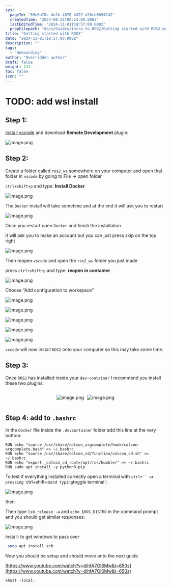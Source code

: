 ```yaml
---
sys:
  pageId: "89e0a78c-4e2b-4070-b327-d28cb0694742"
  createdTime: "2024-08-21T00:24:00.000Z"
  lastEditedTime: "2024-11-01T18:57:00.000Z"
  propFilepath: "docs/Guides/intro_to_ROS2/Getting started with ROS2.md"
title: "Getting started with ROS2"
date: "2024-11-01T18:57:00.000Z"
description: ""
tags:
  - "Onboarding"
author: "Overridden author"
draft: false
weight: 141
toc: false
icon: ""
---
```


# TODO: add wsl install

## Step 1:

[Install vscode](https://code.visualstudio.com/download) and download **Remote Development** plugin:

![image.png](https://prod-files-secure.s3.us-west-2.amazonaws.com/d518164a-d88e-44d1-a4ee-3adb3bd8bce0/efb52993-1881-4a40-b95e-6f020334f022/image.png?X-Amz-Algorithm=AWS4-HMAC-SHA256&X-Amz-Content-Sha256=UNSIGNED-PAYLOAD&X-Amz-Credential=ASIAZI2LB466V26I64GE%2F20250206%2Fus-west-2%2Fs3%2Faws4_request&X-Amz-Date=20250206T150749Z&X-Amz-Expires=3600&X-Amz-Security-Token=IQoJb3JpZ2luX2VjEEcaCXVzLXdlc3QtMiJHMEUCIHWPQxThKw0h358OJm5p45y18uoTfLzfK1AT7cxKDs2pAiEAxJPeho574Ozh1%2Fs1MKAtbgcBykQXkLzBHVCYFtYls4cq%2FwMIYBAAGgw2Mzc0MjMxODM4MDUiDNPe6kfWrcVl0JJzAyrcAzHuiDX%2BRUAmJt34LnGTTTrrOuKjiH56yea2imAe%2Bhrm88iuxi3Q7JiQ7ACLDk4njd11t8%2B5sCDiYrizRsUOxh0MUfWaMsvTOad6aGxOOwg8ttbQw7%2BVTgjy%2B2ch1pRu8U8MTdWK2dIuDQMmNxv3%2FhFcjMo7quAw%2FlIkz5IxJ10I88fPT7W9fSKB1UPzvJ7KyEvHx31ciClhVc154zpeA2j7W%2FY37dTA2CPcI7kfmR67iQ4TqJPWLb1Uiy2oReHtssuplOOOPg6uFeNaUyw014xYnqctwSZc89T9BoI%2FqHP678TAYrJ%2BuY4%2FQ8lrnTHDbOCy2bcIvs5j%2FLi9CGtv%2FIahvcxjpYbCNcaClHULr%2Fs%2BMHtfQIJvnSgcd7LR92QRTEikxv5I9oyd9d5yb3cvngJ2iUOLv%2FDAmfcqYPhbHqt%2FYcHCEWxUiUZqif5ve%2BAI9yrBV%2BnEERq%2B6CcI44pNPWsr1jqWBK0ju%2BTdrEk%2F%2Buo16KM%2Bgbb4%2F3tCTDNsrOKwwit5dlUCKFRXVoFQThlpsz00HiClccc%2FjOrxWATX1DcXcHZLydX8ofIGXV0gkELzJqGpoFKCaDoQDKcBu3t2O4wZuYPBElg03TmXQmhuzpY5x%2B3NdPnO46fit4V5MNSek70GOqUBaH%2FO1Sh6sD3hg8QiO3Ejdgfi6rC%2B76KNVeZPrBNBgrETCH4Ua5AoqPvUkBtoJeEDn1X2RA4KxdSPtj0Psy9etOrAfD5JxqyQ9LOSShfM5uuRVlQkWGwjKz%2FeDPYmfprs6RMANv0epUVtGyjuNOqiyGi23P97c9NjWa%2FL2mQnSl8UWK7gk5HxadrTvd3yUn7qOx%2FBIc0E1eq28mY7Ijn7bWAIu02u&X-Amz-Signature=757e046388eee6c3e3f0e92ab9c8b46004cfebf163fad473fb547a3897f28bb9&X-Amz-SignedHeaders=host&x-id=GetObject)

## Step 2:

Create a folder called `ros2_ws` somewhere on your computer and open that folder in `vscode` by going to File → open folder 

`ctrl+shift+p` and type: **Install Docker**

![image.png](https://prod-files-secure.s3.us-west-2.amazonaws.com/d518164a-d88e-44d1-a4ee-3adb3bd8bce0/2269dc0e-1cd5-47ff-bceb-c04ad9b2eab0/image.png?X-Amz-Algorithm=AWS4-HMAC-SHA256&X-Amz-Content-Sha256=UNSIGNED-PAYLOAD&X-Amz-Credential=ASIAZI2LB466V26I64GE%2F20250206%2Fus-west-2%2Fs3%2Faws4_request&X-Amz-Date=20250206T150749Z&X-Amz-Expires=3600&X-Amz-Security-Token=IQoJb3JpZ2luX2VjEEcaCXVzLXdlc3QtMiJHMEUCIHWPQxThKw0h358OJm5p45y18uoTfLzfK1AT7cxKDs2pAiEAxJPeho574Ozh1%2Fs1MKAtbgcBykQXkLzBHVCYFtYls4cq%2FwMIYBAAGgw2Mzc0MjMxODM4MDUiDNPe6kfWrcVl0JJzAyrcAzHuiDX%2BRUAmJt34LnGTTTrrOuKjiH56yea2imAe%2Bhrm88iuxi3Q7JiQ7ACLDk4njd11t8%2B5sCDiYrizRsUOxh0MUfWaMsvTOad6aGxOOwg8ttbQw7%2BVTgjy%2B2ch1pRu8U8MTdWK2dIuDQMmNxv3%2FhFcjMo7quAw%2FlIkz5IxJ10I88fPT7W9fSKB1UPzvJ7KyEvHx31ciClhVc154zpeA2j7W%2FY37dTA2CPcI7kfmR67iQ4TqJPWLb1Uiy2oReHtssuplOOOPg6uFeNaUyw014xYnqctwSZc89T9BoI%2FqHP678TAYrJ%2BuY4%2FQ8lrnTHDbOCy2bcIvs5j%2FLi9CGtv%2FIahvcxjpYbCNcaClHULr%2Fs%2BMHtfQIJvnSgcd7LR92QRTEikxv5I9oyd9d5yb3cvngJ2iUOLv%2FDAmfcqYPhbHqt%2FYcHCEWxUiUZqif5ve%2BAI9yrBV%2BnEERq%2B6CcI44pNPWsr1jqWBK0ju%2BTdrEk%2F%2Buo16KM%2Bgbb4%2F3tCTDNsrOKwwit5dlUCKFRXVoFQThlpsz00HiClccc%2FjOrxWATX1DcXcHZLydX8ofIGXV0gkELzJqGpoFKCaDoQDKcBu3t2O4wZuYPBElg03TmXQmhuzpY5x%2B3NdPnO46fit4V5MNSek70GOqUBaH%2FO1Sh6sD3hg8QiO3Ejdgfi6rC%2B76KNVeZPrBNBgrETCH4Ua5AoqPvUkBtoJeEDn1X2RA4KxdSPtj0Psy9etOrAfD5JxqyQ9LOSShfM5uuRVlQkWGwjKz%2FeDPYmfprs6RMANv0epUVtGyjuNOqiyGi23P97c9NjWa%2FL2mQnSl8UWK7gk5HxadrTvd3yUn7qOx%2FBIc0E1eq28mY7Ijn7bWAIu02u&X-Amz-Signature=0ade2b58ff4e85a253f547a6d804a01a70f7e540f4cfc5ef62915a65e35c6e69&X-Amz-SignedHeaders=host&x-id=GetObject)

The `Docker` install will take sometime and at the end it will ask you to restart

![image.png](https://prod-files-secure.s3.us-west-2.amazonaws.com/d518164a-d88e-44d1-a4ee-3adb3bd8bce0/ed233f78-be33-4b1f-b89c-9c346c0e961e/image.png?X-Amz-Algorithm=AWS4-HMAC-SHA256&X-Amz-Content-Sha256=UNSIGNED-PAYLOAD&X-Amz-Credential=ASIAZI2LB466V26I64GE%2F20250206%2Fus-west-2%2Fs3%2Faws4_request&X-Amz-Date=20250206T150749Z&X-Amz-Expires=3600&X-Amz-Security-Token=IQoJb3JpZ2luX2VjEEcaCXVzLXdlc3QtMiJHMEUCIHWPQxThKw0h358OJm5p45y18uoTfLzfK1AT7cxKDs2pAiEAxJPeho574Ozh1%2Fs1MKAtbgcBykQXkLzBHVCYFtYls4cq%2FwMIYBAAGgw2Mzc0MjMxODM4MDUiDNPe6kfWrcVl0JJzAyrcAzHuiDX%2BRUAmJt34LnGTTTrrOuKjiH56yea2imAe%2Bhrm88iuxi3Q7JiQ7ACLDk4njd11t8%2B5sCDiYrizRsUOxh0MUfWaMsvTOad6aGxOOwg8ttbQw7%2BVTgjy%2B2ch1pRu8U8MTdWK2dIuDQMmNxv3%2FhFcjMo7quAw%2FlIkz5IxJ10I88fPT7W9fSKB1UPzvJ7KyEvHx31ciClhVc154zpeA2j7W%2FY37dTA2CPcI7kfmR67iQ4TqJPWLb1Uiy2oReHtssuplOOOPg6uFeNaUyw014xYnqctwSZc89T9BoI%2FqHP678TAYrJ%2BuY4%2FQ8lrnTHDbOCy2bcIvs5j%2FLi9CGtv%2FIahvcxjpYbCNcaClHULr%2Fs%2BMHtfQIJvnSgcd7LR92QRTEikxv5I9oyd9d5yb3cvngJ2iUOLv%2FDAmfcqYPhbHqt%2FYcHCEWxUiUZqif5ve%2BAI9yrBV%2BnEERq%2B6CcI44pNPWsr1jqWBK0ju%2BTdrEk%2F%2Buo16KM%2Bgbb4%2F3tCTDNsrOKwwit5dlUCKFRXVoFQThlpsz00HiClccc%2FjOrxWATX1DcXcHZLydX8ofIGXV0gkELzJqGpoFKCaDoQDKcBu3t2O4wZuYPBElg03TmXQmhuzpY5x%2B3NdPnO46fit4V5MNSek70GOqUBaH%2FO1Sh6sD3hg8QiO3Ejdgfi6rC%2B76KNVeZPrBNBgrETCH4Ua5AoqPvUkBtoJeEDn1X2RA4KxdSPtj0Psy9etOrAfD5JxqyQ9LOSShfM5uuRVlQkWGwjKz%2FeDPYmfprs6RMANv0epUVtGyjuNOqiyGi23P97c9NjWa%2FL2mQnSl8UWK7gk5HxadrTvd3yUn7qOx%2FBIc0E1eq28mY7Ijn7bWAIu02u&X-Amz-Signature=527c0f30e87f1e104d74761b3ae0ef69ca21582bab5f997a2461124af1a37f3b&X-Amz-SignedHeaders=host&x-id=GetObject)

Once you restart open `Docker` and finish the installation

It will ask you to make an account but you can just press skip on the top right

![image.png](https://prod-files-secure.s3.us-west-2.amazonaws.com/d518164a-d88e-44d1-a4ee-3adb3bd8bce0/21010ad9-1659-4fd9-9f59-9932a09b2a3d/image.png?X-Amz-Algorithm=AWS4-HMAC-SHA256&X-Amz-Content-Sha256=UNSIGNED-PAYLOAD&X-Amz-Credential=ASIAZI2LB466V26I64GE%2F20250206%2Fus-west-2%2Fs3%2Faws4_request&X-Amz-Date=20250206T150749Z&X-Amz-Expires=3600&X-Amz-Security-Token=IQoJb3JpZ2luX2VjEEcaCXVzLXdlc3QtMiJHMEUCIHWPQxThKw0h358OJm5p45y18uoTfLzfK1AT7cxKDs2pAiEAxJPeho574Ozh1%2Fs1MKAtbgcBykQXkLzBHVCYFtYls4cq%2FwMIYBAAGgw2Mzc0MjMxODM4MDUiDNPe6kfWrcVl0JJzAyrcAzHuiDX%2BRUAmJt34LnGTTTrrOuKjiH56yea2imAe%2Bhrm88iuxi3Q7JiQ7ACLDk4njd11t8%2B5sCDiYrizRsUOxh0MUfWaMsvTOad6aGxOOwg8ttbQw7%2BVTgjy%2B2ch1pRu8U8MTdWK2dIuDQMmNxv3%2FhFcjMo7quAw%2FlIkz5IxJ10I88fPT7W9fSKB1UPzvJ7KyEvHx31ciClhVc154zpeA2j7W%2FY37dTA2CPcI7kfmR67iQ4TqJPWLb1Uiy2oReHtssuplOOOPg6uFeNaUyw014xYnqctwSZc89T9BoI%2FqHP678TAYrJ%2BuY4%2FQ8lrnTHDbOCy2bcIvs5j%2FLi9CGtv%2FIahvcxjpYbCNcaClHULr%2Fs%2BMHtfQIJvnSgcd7LR92QRTEikxv5I9oyd9d5yb3cvngJ2iUOLv%2FDAmfcqYPhbHqt%2FYcHCEWxUiUZqif5ve%2BAI9yrBV%2BnEERq%2B6CcI44pNPWsr1jqWBK0ju%2BTdrEk%2F%2Buo16KM%2Bgbb4%2F3tCTDNsrOKwwit5dlUCKFRXVoFQThlpsz00HiClccc%2FjOrxWATX1DcXcHZLydX8ofIGXV0gkELzJqGpoFKCaDoQDKcBu3t2O4wZuYPBElg03TmXQmhuzpY5x%2B3NdPnO46fit4V5MNSek70GOqUBaH%2FO1Sh6sD3hg8QiO3Ejdgfi6rC%2B76KNVeZPrBNBgrETCH4Ua5AoqPvUkBtoJeEDn1X2RA4KxdSPtj0Psy9etOrAfD5JxqyQ9LOSShfM5uuRVlQkWGwjKz%2FeDPYmfprs6RMANv0epUVtGyjuNOqiyGi23P97c9NjWa%2FL2mQnSl8UWK7gk5HxadrTvd3yUn7qOx%2FBIc0E1eq28mY7Ijn7bWAIu02u&X-Amz-Signature=76755a832dbc82e0828ed9917ec8155c69e64f01f1dc293378a09ab5c0ca4715&X-Amz-SignedHeaders=host&x-id=GetObject)

Then reopen `vscode` and open the `ros2_ws` folder you just made

press `ctrl+shift+p` and type: **reopen in container**

![image.png](https://prod-files-secure.s3.us-west-2.amazonaws.com/d518164a-d88e-44d1-a4ee-3adb3bd8bce0/4e93b8c2-41ad-488c-8095-c74205196118/image.png?X-Amz-Algorithm=AWS4-HMAC-SHA256&X-Amz-Content-Sha256=UNSIGNED-PAYLOAD&X-Amz-Credential=ASIAZI2LB466V26I64GE%2F20250206%2Fus-west-2%2Fs3%2Faws4_request&X-Amz-Date=20250206T150749Z&X-Amz-Expires=3600&X-Amz-Security-Token=IQoJb3JpZ2luX2VjEEcaCXVzLXdlc3QtMiJHMEUCIHWPQxThKw0h358OJm5p45y18uoTfLzfK1AT7cxKDs2pAiEAxJPeho574Ozh1%2Fs1MKAtbgcBykQXkLzBHVCYFtYls4cq%2FwMIYBAAGgw2Mzc0MjMxODM4MDUiDNPe6kfWrcVl0JJzAyrcAzHuiDX%2BRUAmJt34LnGTTTrrOuKjiH56yea2imAe%2Bhrm88iuxi3Q7JiQ7ACLDk4njd11t8%2B5sCDiYrizRsUOxh0MUfWaMsvTOad6aGxOOwg8ttbQw7%2BVTgjy%2B2ch1pRu8U8MTdWK2dIuDQMmNxv3%2FhFcjMo7quAw%2FlIkz5IxJ10I88fPT7W9fSKB1UPzvJ7KyEvHx31ciClhVc154zpeA2j7W%2FY37dTA2CPcI7kfmR67iQ4TqJPWLb1Uiy2oReHtssuplOOOPg6uFeNaUyw014xYnqctwSZc89T9BoI%2FqHP678TAYrJ%2BuY4%2FQ8lrnTHDbOCy2bcIvs5j%2FLi9CGtv%2FIahvcxjpYbCNcaClHULr%2Fs%2BMHtfQIJvnSgcd7LR92QRTEikxv5I9oyd9d5yb3cvngJ2iUOLv%2FDAmfcqYPhbHqt%2FYcHCEWxUiUZqif5ve%2BAI9yrBV%2BnEERq%2B6CcI44pNPWsr1jqWBK0ju%2BTdrEk%2F%2Buo16KM%2Bgbb4%2F3tCTDNsrOKwwit5dlUCKFRXVoFQThlpsz00HiClccc%2FjOrxWATX1DcXcHZLydX8ofIGXV0gkELzJqGpoFKCaDoQDKcBu3t2O4wZuYPBElg03TmXQmhuzpY5x%2B3NdPnO46fit4V5MNSek70GOqUBaH%2FO1Sh6sD3hg8QiO3Ejdgfi6rC%2B76KNVeZPrBNBgrETCH4Ua5AoqPvUkBtoJeEDn1X2RA4KxdSPtj0Psy9etOrAfD5JxqyQ9LOSShfM5uuRVlQkWGwjKz%2FeDPYmfprs6RMANv0epUVtGyjuNOqiyGi23P97c9NjWa%2FL2mQnSl8UWK7gk5HxadrTvd3yUn7qOx%2FBIc0E1eq28mY7Ijn7bWAIu02u&X-Amz-Signature=106a3edd101998da1ebaed6d4bf0a4293ce951e62763958e24acb3b494cbdf65&X-Amz-SignedHeaders=host&x-id=GetObject)

Choose “Add configuration to workspace”

![image.png](https://prod-files-secure.s3.us-west-2.amazonaws.com/d518164a-d88e-44d1-a4ee-3adb3bd8bce0/9560b282-5060-4989-ba37-97e7b2c22476/image.png?X-Amz-Algorithm=AWS4-HMAC-SHA256&X-Amz-Content-Sha256=UNSIGNED-PAYLOAD&X-Amz-Credential=ASIAZI2LB466V26I64GE%2F20250206%2Fus-west-2%2Fs3%2Faws4_request&X-Amz-Date=20250206T150749Z&X-Amz-Expires=3600&X-Amz-Security-Token=IQoJb3JpZ2luX2VjEEcaCXVzLXdlc3QtMiJHMEUCIHWPQxThKw0h358OJm5p45y18uoTfLzfK1AT7cxKDs2pAiEAxJPeho574Ozh1%2Fs1MKAtbgcBykQXkLzBHVCYFtYls4cq%2FwMIYBAAGgw2Mzc0MjMxODM4MDUiDNPe6kfWrcVl0JJzAyrcAzHuiDX%2BRUAmJt34LnGTTTrrOuKjiH56yea2imAe%2Bhrm88iuxi3Q7JiQ7ACLDk4njd11t8%2B5sCDiYrizRsUOxh0MUfWaMsvTOad6aGxOOwg8ttbQw7%2BVTgjy%2B2ch1pRu8U8MTdWK2dIuDQMmNxv3%2FhFcjMo7quAw%2FlIkz5IxJ10I88fPT7W9fSKB1UPzvJ7KyEvHx31ciClhVc154zpeA2j7W%2FY37dTA2CPcI7kfmR67iQ4TqJPWLb1Uiy2oReHtssuplOOOPg6uFeNaUyw014xYnqctwSZc89T9BoI%2FqHP678TAYrJ%2BuY4%2FQ8lrnTHDbOCy2bcIvs5j%2FLi9CGtv%2FIahvcxjpYbCNcaClHULr%2Fs%2BMHtfQIJvnSgcd7LR92QRTEikxv5I9oyd9d5yb3cvngJ2iUOLv%2FDAmfcqYPhbHqt%2FYcHCEWxUiUZqif5ve%2BAI9yrBV%2BnEERq%2B6CcI44pNPWsr1jqWBK0ju%2BTdrEk%2F%2Buo16KM%2Bgbb4%2F3tCTDNsrOKwwit5dlUCKFRXVoFQThlpsz00HiClccc%2FjOrxWATX1DcXcHZLydX8ofIGXV0gkELzJqGpoFKCaDoQDKcBu3t2O4wZuYPBElg03TmXQmhuzpY5x%2B3NdPnO46fit4V5MNSek70GOqUBaH%2FO1Sh6sD3hg8QiO3Ejdgfi6rC%2B76KNVeZPrBNBgrETCH4Ua5AoqPvUkBtoJeEDn1X2RA4KxdSPtj0Psy9etOrAfD5JxqyQ9LOSShfM5uuRVlQkWGwjKz%2FeDPYmfprs6RMANv0epUVtGyjuNOqiyGi23P97c9NjWa%2FL2mQnSl8UWK7gk5HxadrTvd3yUn7qOx%2FBIc0E1eq28mY7Ijn7bWAIu02u&X-Amz-Signature=85df15d8021c2e0474407442efa558411a7c96986bfc64cf40bd2ce4f314f198&X-Amz-SignedHeaders=host&x-id=GetObject)

![image.png](https://prod-files-secure.s3.us-west-2.amazonaws.com/d518164a-d88e-44d1-a4ee-3adb3bd8bce0/2ee63f81-886b-48e8-a553-dc6e5eac99e4/image.png?X-Amz-Algorithm=AWS4-HMAC-SHA256&X-Amz-Content-Sha256=UNSIGNED-PAYLOAD&X-Amz-Credential=ASIAZI2LB466V26I64GE%2F20250206%2Fus-west-2%2Fs3%2Faws4_request&X-Amz-Date=20250206T150749Z&X-Amz-Expires=3600&X-Amz-Security-Token=IQoJb3JpZ2luX2VjEEcaCXVzLXdlc3QtMiJHMEUCIHWPQxThKw0h358OJm5p45y18uoTfLzfK1AT7cxKDs2pAiEAxJPeho574Ozh1%2Fs1MKAtbgcBykQXkLzBHVCYFtYls4cq%2FwMIYBAAGgw2Mzc0MjMxODM4MDUiDNPe6kfWrcVl0JJzAyrcAzHuiDX%2BRUAmJt34LnGTTTrrOuKjiH56yea2imAe%2Bhrm88iuxi3Q7JiQ7ACLDk4njd11t8%2B5sCDiYrizRsUOxh0MUfWaMsvTOad6aGxOOwg8ttbQw7%2BVTgjy%2B2ch1pRu8U8MTdWK2dIuDQMmNxv3%2FhFcjMo7quAw%2FlIkz5IxJ10I88fPT7W9fSKB1UPzvJ7KyEvHx31ciClhVc154zpeA2j7W%2FY37dTA2CPcI7kfmR67iQ4TqJPWLb1Uiy2oReHtssuplOOOPg6uFeNaUyw014xYnqctwSZc89T9BoI%2FqHP678TAYrJ%2BuY4%2FQ8lrnTHDbOCy2bcIvs5j%2FLi9CGtv%2FIahvcxjpYbCNcaClHULr%2Fs%2BMHtfQIJvnSgcd7LR92QRTEikxv5I9oyd9d5yb3cvngJ2iUOLv%2FDAmfcqYPhbHqt%2FYcHCEWxUiUZqif5ve%2BAI9yrBV%2BnEERq%2B6CcI44pNPWsr1jqWBK0ju%2BTdrEk%2F%2Buo16KM%2Bgbb4%2F3tCTDNsrOKwwit5dlUCKFRXVoFQThlpsz00HiClccc%2FjOrxWATX1DcXcHZLydX8ofIGXV0gkELzJqGpoFKCaDoQDKcBu3t2O4wZuYPBElg03TmXQmhuzpY5x%2B3NdPnO46fit4V5MNSek70GOqUBaH%2FO1Sh6sD3hg8QiO3Ejdgfi6rC%2B76KNVeZPrBNBgrETCH4Ua5AoqPvUkBtoJeEDn1X2RA4KxdSPtj0Psy9etOrAfD5JxqyQ9LOSShfM5uuRVlQkWGwjKz%2FeDPYmfprs6RMANv0epUVtGyjuNOqiyGi23P97c9NjWa%2FL2mQnSl8UWK7gk5HxadrTvd3yUn7qOx%2FBIc0E1eq28mY7Ijn7bWAIu02u&X-Amz-Signature=f43a881b1a6660cb17b8714ed5bd3961ba33483d9e3b7128aea2e66eb9792b44&X-Amz-SignedHeaders=host&x-id=GetObject)

![image.png](https://prod-files-secure.s3.us-west-2.amazonaws.com/d518164a-d88e-44d1-a4ee-3adb3bd8bce0/ae1580b2-b048-407e-aed9-b584224a7a04/image.png?X-Amz-Algorithm=AWS4-HMAC-SHA256&X-Amz-Content-Sha256=UNSIGNED-PAYLOAD&X-Amz-Credential=ASIAZI2LB466V26I64GE%2F20250206%2Fus-west-2%2Fs3%2Faws4_request&X-Amz-Date=20250206T150749Z&X-Amz-Expires=3600&X-Amz-Security-Token=IQoJb3JpZ2luX2VjEEcaCXVzLXdlc3QtMiJHMEUCIHWPQxThKw0h358OJm5p45y18uoTfLzfK1AT7cxKDs2pAiEAxJPeho574Ozh1%2Fs1MKAtbgcBykQXkLzBHVCYFtYls4cq%2FwMIYBAAGgw2Mzc0MjMxODM4MDUiDNPe6kfWrcVl0JJzAyrcAzHuiDX%2BRUAmJt34LnGTTTrrOuKjiH56yea2imAe%2Bhrm88iuxi3Q7JiQ7ACLDk4njd11t8%2B5sCDiYrizRsUOxh0MUfWaMsvTOad6aGxOOwg8ttbQw7%2BVTgjy%2B2ch1pRu8U8MTdWK2dIuDQMmNxv3%2FhFcjMo7quAw%2FlIkz5IxJ10I88fPT7W9fSKB1UPzvJ7KyEvHx31ciClhVc154zpeA2j7W%2FY37dTA2CPcI7kfmR67iQ4TqJPWLb1Uiy2oReHtssuplOOOPg6uFeNaUyw014xYnqctwSZc89T9BoI%2FqHP678TAYrJ%2BuY4%2FQ8lrnTHDbOCy2bcIvs5j%2FLi9CGtv%2FIahvcxjpYbCNcaClHULr%2Fs%2BMHtfQIJvnSgcd7LR92QRTEikxv5I9oyd9d5yb3cvngJ2iUOLv%2FDAmfcqYPhbHqt%2FYcHCEWxUiUZqif5ve%2BAI9yrBV%2BnEERq%2B6CcI44pNPWsr1jqWBK0ju%2BTdrEk%2F%2Buo16KM%2Bgbb4%2F3tCTDNsrOKwwit5dlUCKFRXVoFQThlpsz00HiClccc%2FjOrxWATX1DcXcHZLydX8ofIGXV0gkELzJqGpoFKCaDoQDKcBu3t2O4wZuYPBElg03TmXQmhuzpY5x%2B3NdPnO46fit4V5MNSek70GOqUBaH%2FO1Sh6sD3hg8QiO3Ejdgfi6rC%2B76KNVeZPrBNBgrETCH4Ua5AoqPvUkBtoJeEDn1X2RA4KxdSPtj0Psy9etOrAfD5JxqyQ9LOSShfM5uuRVlQkWGwjKz%2FeDPYmfprs6RMANv0epUVtGyjuNOqiyGi23P97c9NjWa%2FL2mQnSl8UWK7gk5HxadrTvd3yUn7qOx%2FBIc0E1eq28mY7Ijn7bWAIu02u&X-Amz-Signature=63c54f888f95c5b058be25871b5f703dd0a75dc54ea37200be5174e67a01e6bc&X-Amz-SignedHeaders=host&x-id=GetObject)

![image.png](https://prod-files-secure.s3.us-west-2.amazonaws.com/d518164a-d88e-44d1-a4ee-3adb3bd8bce0/53255b28-f75e-430f-b9e3-c0ac8577e42b/image.png?X-Amz-Algorithm=AWS4-HMAC-SHA256&X-Amz-Content-Sha256=UNSIGNED-PAYLOAD&X-Amz-Credential=ASIAZI2LB466V26I64GE%2F20250206%2Fus-west-2%2Fs3%2Faws4_request&X-Amz-Date=20250206T150749Z&X-Amz-Expires=3600&X-Amz-Security-Token=IQoJb3JpZ2luX2VjEEcaCXVzLXdlc3QtMiJHMEUCIHWPQxThKw0h358OJm5p45y18uoTfLzfK1AT7cxKDs2pAiEAxJPeho574Ozh1%2Fs1MKAtbgcBykQXkLzBHVCYFtYls4cq%2FwMIYBAAGgw2Mzc0MjMxODM4MDUiDNPe6kfWrcVl0JJzAyrcAzHuiDX%2BRUAmJt34LnGTTTrrOuKjiH56yea2imAe%2Bhrm88iuxi3Q7JiQ7ACLDk4njd11t8%2B5sCDiYrizRsUOxh0MUfWaMsvTOad6aGxOOwg8ttbQw7%2BVTgjy%2B2ch1pRu8U8MTdWK2dIuDQMmNxv3%2FhFcjMo7quAw%2FlIkz5IxJ10I88fPT7W9fSKB1UPzvJ7KyEvHx31ciClhVc154zpeA2j7W%2FY37dTA2CPcI7kfmR67iQ4TqJPWLb1Uiy2oReHtssuplOOOPg6uFeNaUyw014xYnqctwSZc89T9BoI%2FqHP678TAYrJ%2BuY4%2FQ8lrnTHDbOCy2bcIvs5j%2FLi9CGtv%2FIahvcxjpYbCNcaClHULr%2Fs%2BMHtfQIJvnSgcd7LR92QRTEikxv5I9oyd9d5yb3cvngJ2iUOLv%2FDAmfcqYPhbHqt%2FYcHCEWxUiUZqif5ve%2BAI9yrBV%2BnEERq%2B6CcI44pNPWsr1jqWBK0ju%2BTdrEk%2F%2Buo16KM%2Bgbb4%2F3tCTDNsrOKwwit5dlUCKFRXVoFQThlpsz00HiClccc%2FjOrxWATX1DcXcHZLydX8ofIGXV0gkELzJqGpoFKCaDoQDKcBu3t2O4wZuYPBElg03TmXQmhuzpY5x%2B3NdPnO46fit4V5MNSek70GOqUBaH%2FO1Sh6sD3hg8QiO3Ejdgfi6rC%2B76KNVeZPrBNBgrETCH4Ua5AoqPvUkBtoJeEDn1X2RA4KxdSPtj0Psy9etOrAfD5JxqyQ9LOSShfM5uuRVlQkWGwjKz%2FeDPYmfprs6RMANv0epUVtGyjuNOqiyGi23P97c9NjWa%2FL2mQnSl8UWK7gk5HxadrTvd3yUn7qOx%2FBIc0E1eq28mY7Ijn7bWAIu02u&X-Amz-Signature=35d4897b87693aa26b5821154b8e518704df19ed3bc5a9cccda132ef2943af38&X-Amz-SignedHeaders=host&x-id=GetObject)

![image.png](https://prod-files-secure.s3.us-west-2.amazonaws.com/d518164a-d88e-44d1-a4ee-3adb3bd8bce0/7c562767-5af9-4ffb-97d1-327bcdf4ee00/image.png?X-Amz-Algorithm=AWS4-HMAC-SHA256&X-Amz-Content-Sha256=UNSIGNED-PAYLOAD&X-Amz-Credential=ASIAZI2LB466V26I64GE%2F20250206%2Fus-west-2%2Fs3%2Faws4_request&X-Amz-Date=20250206T150749Z&X-Amz-Expires=3600&X-Amz-Security-Token=IQoJb3JpZ2luX2VjEEcaCXVzLXdlc3QtMiJHMEUCIHWPQxThKw0h358OJm5p45y18uoTfLzfK1AT7cxKDs2pAiEAxJPeho574Ozh1%2Fs1MKAtbgcBykQXkLzBHVCYFtYls4cq%2FwMIYBAAGgw2Mzc0MjMxODM4MDUiDNPe6kfWrcVl0JJzAyrcAzHuiDX%2BRUAmJt34LnGTTTrrOuKjiH56yea2imAe%2Bhrm88iuxi3Q7JiQ7ACLDk4njd11t8%2B5sCDiYrizRsUOxh0MUfWaMsvTOad6aGxOOwg8ttbQw7%2BVTgjy%2B2ch1pRu8U8MTdWK2dIuDQMmNxv3%2FhFcjMo7quAw%2FlIkz5IxJ10I88fPT7W9fSKB1UPzvJ7KyEvHx31ciClhVc154zpeA2j7W%2FY37dTA2CPcI7kfmR67iQ4TqJPWLb1Uiy2oReHtssuplOOOPg6uFeNaUyw014xYnqctwSZc89T9BoI%2FqHP678TAYrJ%2BuY4%2FQ8lrnTHDbOCy2bcIvs5j%2FLi9CGtv%2FIahvcxjpYbCNcaClHULr%2Fs%2BMHtfQIJvnSgcd7LR92QRTEikxv5I9oyd9d5yb3cvngJ2iUOLv%2FDAmfcqYPhbHqt%2FYcHCEWxUiUZqif5ve%2BAI9yrBV%2BnEERq%2B6CcI44pNPWsr1jqWBK0ju%2BTdrEk%2F%2Buo16KM%2Bgbb4%2F3tCTDNsrOKwwit5dlUCKFRXVoFQThlpsz00HiClccc%2FjOrxWATX1DcXcHZLydX8ofIGXV0gkELzJqGpoFKCaDoQDKcBu3t2O4wZuYPBElg03TmXQmhuzpY5x%2B3NdPnO46fit4V5MNSek70GOqUBaH%2FO1Sh6sD3hg8QiO3Ejdgfi6rC%2B76KNVeZPrBNBgrETCH4Ua5AoqPvUkBtoJeEDn1X2RA4KxdSPtj0Psy9etOrAfD5JxqyQ9LOSShfM5uuRVlQkWGwjKz%2FeDPYmfprs6RMANv0epUVtGyjuNOqiyGi23P97c9NjWa%2FL2mQnSl8UWK7gk5HxadrTvd3yUn7qOx%2FBIc0E1eq28mY7Ijn7bWAIu02u&X-Amz-Signature=9d772c1b89d83f62e028472a5c2cc716c618800644386037430297dbe5698be9&X-Amz-SignedHeaders=host&x-id=GetObject)

`vscode` will now install `ROS2` onto your computer so this may take some time.

## Step 3:

Once `ROS2` has installed inside your `dev-container` I recommend you install these two plugins:

<div style="display: flex;flex-direction: row; column-gap:10px; max-width: 630px;justify-content: center;">
<div>

![image.png](https://prod-files-secure.s3.us-west-2.amazonaws.com/d518164a-d88e-44d1-a4ee-3adb3bd8bce0/3fc3d550-5a54-4ba1-ba6b-faa01cdb7369/image.png?X-Amz-Algorithm=AWS4-HMAC-SHA256&X-Amz-Content-Sha256=UNSIGNED-PAYLOAD&X-Amz-Credential=ASIAZI2LB4663HWOZ3EL%2F20250206%2Fus-west-2%2Fs3%2Faws4_request&X-Amz-Date=20250206T150759Z&X-Amz-Expires=3600&X-Amz-Security-Token=IQoJb3JpZ2luX2VjEEcaCXVzLXdlc3QtMiJHMEUCIEVNczGPb8je3BiyGxPchbl0qgIpf3LGSNEk6F3VQ9NZAiEA5Zt9630kXwu8MVsQeNCSWiwQTPGVAPTbXwYxOSmQQH0q%2FwMIYBAAGgw2Mzc0MjMxODM4MDUiDJlRyAOK%2B6BX%2FSug8CrcAzPTTr88OxX7jh4b7pJJtYdmNG4Mx1fXSFREQ6uAyW0r4mXw1qftjAdoXLozM1MQeynqfFrEYf9655VGiIqCE1JwiLpMBCEOEKnoVVwTPtFJ8W%2FF13owhATK2MTCzSQVeQV%2FDXx6zD%2BeW9BWhGFgzG0kwb4Bb3vygexpM1O219QA1usSVEUb9KAtSleY8%2FZH8ez%2BmIAexx%2BYEVxuOqq8WErj5%2F9kkhdgLJCC8xn7RsbDp6gsKdGtIMltYn9eGGJ30J21p016M8zIx9sqH1W4b0uYUMAmmxrUqr3TwLNC7bpEr2LEbkUJVtWvxX7q9m%2Fds8IYg5rpPl4kUURgvlaRwjKQ1ctgjyvWGZBKAYLGHdjv1rZo4XbQBaq2JXFNjffFwy3kyw7U%2BrOqvoN84MX0zzBrImIXgMu9wHQaO4kpirEb6ipyncLDkeKR91773%2F8JSee12s58%2BnsyJtRkv8d5tFeN28oyj7FdjLZOgOgnpfWjBrOHgehS2BrHuUBU4HL9%2FCTMSy4av1B%2Fr1yzID7dK3cAsdBLjFRras8k51m1en0tXcYnTXWTalXN03R5svdoaAtHZVzQnyfNgOMMRVf1%2Ft8ZHiGXxloR%2Brr1aMr95iTA6AZckbZAY8VyCy5rMNaek70GOqUB86GWk2S8EWi5N%2F3MllmWFRvbTyp9yWzyU7emRGYOlxRu%2B2RYRdyz5Xgo%2Fc4qxwQ1L9fyYqYYebkCHGd%2FG9dg7nunQW7FVdYY39Gr7QCwBHzncjLMz5YgYSecVYXAJwzjtsPLet%2FVtsq8GKJyV9o4LCpWXlJt8uRmaHSA2n7Bb9IRqYfeDsOIrrLFWtKLsStRh9caGQPhgxtR1R38GnVA%2BZ1F0ObV&X-Amz-Signature=38f9095e5dc9d777a0aa26f05fea267b991cc85da539696639c19ed3f945072d&X-Amz-SignedHeaders=host&x-id=GetObject)

</div>
<div>

![image.png](https://prod-files-secure.s3.us-west-2.amazonaws.com/d518164a-d88e-44d1-a4ee-3adb3bd8bce0/d994cc66-13c2-4093-a5a3-f84cf4601a82/image.png?X-Amz-Algorithm=AWS4-HMAC-SHA256&X-Amz-Content-Sha256=UNSIGNED-PAYLOAD&X-Amz-Credential=ASIAZI2LB466RKYIKJAT%2F20250206%2Fus-west-2%2Fs3%2Faws4_request&X-Amz-Date=20250206T150800Z&X-Amz-Expires=3600&X-Amz-Security-Token=IQoJb3JpZ2luX2VjEEcaCXVzLXdlc3QtMiJHMEUCIQDN73TE%2FMIjMuI1j4X0WoYs4TBwnBgbmC%2Fgp9NY8CeK6QIgDic8qbT3zCIIZcaOYNh%2FWRPXKuyoTyxJSRnywe2uUKwq%2FwMIYBAAGgw2Mzc0MjMxODM4MDUiDLNavMZ3euhiuWyl%2BSrcAxrq41iVqrp6LpXMD9%2Fp%2F0e16%2FGADUPfOXjf8oC3ek2mgbq5nXb7oIZen1AE8%2BbcpTsadm2yZxyVdQzqXjZioSkpnH9Vb0Bh8jMZtN2tacSrBgUj%2FTThDCGRvsRaYG%2B2k38PFQOR0v7TgbdE1CfjVdxG%2FlZSvjV5qoMA7p2NH5vmV9PTt93P4yg7hh0CIBp2sG%2BgVDhKjbQCXiE2BL%2FM%2B2qRZ6ZgC0pfNi4Ru7wXaj0iKq74TFxiRjkv6oHpbQyXYfSJrBB%2Bqod6TP9k7cT8Dt7y45nk7T5fb75cJqnXRex6WDSaS5p8sSyawG%2BvHAylVus0MWuBHaFRFB%2BMZGYG5L8Tad6zT8Z8UcunY4ygz8S2dpro0%2B%2Fhbx4c5EZLJu2284WDBqnvbioMm0qXkYPPOUEZbayMsz%2FcKMlsVW0j%2FM3%2B9ND8D9q7thqgRQfm1zeGsM4cyapBvijrkBdZccdSYI2AohWYsLdmavhzHA8fkwK81VYtmdyx7NX11DgbKZG93lvrEuuJyF%2FVMArzYzM64Fd24a3%2BxziTPQ1GPwPDpU1vG0qZIi7ov7YxpZePyZrw511XbhCDZVcZ8cN9p5MbvMW5A6WzeI4a2dVFndmDB%2B5OyiM7bjwMBNem06tHMNSek70GOqUBypHxnq91kl92Im6GyazK0HAXG3AonGctuAbe3GiXWhmC9NHgThhYi9YrVTkF20VaFf%2F4xbSoT1n0Zb6h%2F%2BtIAODmzLzDwiJYFmgzOcVf8%2BpRrXXqY6w15pxQMUpRvs1wXUw3cssPdyXSLzrAb%2B%2ByOAR45ttKOFhe43i8JotljQtltwNIjLzhjpREzrbk15%2FplCjz6ulyH1RdgG5TxV0n21Fot0Hy&X-Amz-Signature=311d627fa6e4b43fc361ec63397574c7773a8267eaa77bddce0f96aa81b6cd3b&X-Amz-SignedHeaders=host&x-id=GetObject)

</div>
</div>

## Step 4: add to `.bashrc`

In the `Docker` file inside the `.devcontainer` folder add this line at the very bottom: 

```docker
RUN echo "source /usr/share/colcon_argcomplete/hook/colcon-argcomplete.bash" >> ~/.bashrc
RUN echo "source /usr/share/colcon_cd/function/colcon_cd.sh" >> ~/.bashrc
RUN echo "export _colcon_cd_root=/opt/ros/humble/" >> ~/.bashrc
RUN sudo apt install -y python3-pip 
```

To test if everything installed correctly open a terminal with `ctrl+`` or pressing `ctrl+shift+p` and typing `toggle terminal`:

![image.png](https://prod-files-secure.s3.us-west-2.amazonaws.com/d518164a-d88e-44d1-a4ee-3adb3bd8bce0/6a4943d8-b04e-4c02-9a58-775f3384d1a5/image.png?X-Amz-Algorithm=AWS4-HMAC-SHA256&X-Amz-Content-Sha256=UNSIGNED-PAYLOAD&X-Amz-Credential=ASIAZI2LB466V26I64GE%2F20250206%2Fus-west-2%2Fs3%2Faws4_request&X-Amz-Date=20250206T150749Z&X-Amz-Expires=3600&X-Amz-Security-Token=IQoJb3JpZ2luX2VjEEcaCXVzLXdlc3QtMiJHMEUCIHWPQxThKw0h358OJm5p45y18uoTfLzfK1AT7cxKDs2pAiEAxJPeho574Ozh1%2Fs1MKAtbgcBykQXkLzBHVCYFtYls4cq%2FwMIYBAAGgw2Mzc0MjMxODM4MDUiDNPe6kfWrcVl0JJzAyrcAzHuiDX%2BRUAmJt34LnGTTTrrOuKjiH56yea2imAe%2Bhrm88iuxi3Q7JiQ7ACLDk4njd11t8%2B5sCDiYrizRsUOxh0MUfWaMsvTOad6aGxOOwg8ttbQw7%2BVTgjy%2B2ch1pRu8U8MTdWK2dIuDQMmNxv3%2FhFcjMo7quAw%2FlIkz5IxJ10I88fPT7W9fSKB1UPzvJ7KyEvHx31ciClhVc154zpeA2j7W%2FY37dTA2CPcI7kfmR67iQ4TqJPWLb1Uiy2oReHtssuplOOOPg6uFeNaUyw014xYnqctwSZc89T9BoI%2FqHP678TAYrJ%2BuY4%2FQ8lrnTHDbOCy2bcIvs5j%2FLi9CGtv%2FIahvcxjpYbCNcaClHULr%2Fs%2BMHtfQIJvnSgcd7LR92QRTEikxv5I9oyd9d5yb3cvngJ2iUOLv%2FDAmfcqYPhbHqt%2FYcHCEWxUiUZqif5ve%2BAI9yrBV%2BnEERq%2B6CcI44pNPWsr1jqWBK0ju%2BTdrEk%2F%2Buo16KM%2Bgbb4%2F3tCTDNsrOKwwit5dlUCKFRXVoFQThlpsz00HiClccc%2FjOrxWATX1DcXcHZLydX8ofIGXV0gkELzJqGpoFKCaDoQDKcBu3t2O4wZuYPBElg03TmXQmhuzpY5x%2B3NdPnO46fit4V5MNSek70GOqUBaH%2FO1Sh6sD3hg8QiO3Ejdgfi6rC%2B76KNVeZPrBNBgrETCH4Ua5AoqPvUkBtoJeEDn1X2RA4KxdSPtj0Psy9etOrAfD5JxqyQ9LOSShfM5uuRVlQkWGwjKz%2FeDPYmfprs6RMANv0epUVtGyjuNOqiyGi23P97c9NjWa%2FL2mQnSl8UWK7gk5HxadrTvd3yUn7qOx%2FBIc0E1eq28mY7Ijn7bWAIu02u&X-Amz-Signature=a76fb710ae34ce58a14f4ae45b3bc37bf9847f3e403e99a6a0602c1dd7f4477d&X-Amz-SignedHeaders=host&x-id=GetObject)

then 

Then type `lsb_release -a` and `echo $ROS_DISTRO` in the command prompt and you should get similar responses:

![image.png](https://prod-files-secure.s3.us-west-2.amazonaws.com/d518164a-d88e-44d1-a4ee-3adb3bd8bce0/3e635dec-a805-4e85-8b9e-d000e5b71a4e/image.png?X-Amz-Algorithm=AWS4-HMAC-SHA256&X-Amz-Content-Sha256=UNSIGNED-PAYLOAD&X-Amz-Credential=ASIAZI2LB466V26I64GE%2F20250206%2Fus-west-2%2Fs3%2Faws4_request&X-Amz-Date=20250206T150749Z&X-Amz-Expires=3600&X-Amz-Security-Token=IQoJb3JpZ2luX2VjEEcaCXVzLXdlc3QtMiJHMEUCIHWPQxThKw0h358OJm5p45y18uoTfLzfK1AT7cxKDs2pAiEAxJPeho574Ozh1%2Fs1MKAtbgcBykQXkLzBHVCYFtYls4cq%2FwMIYBAAGgw2Mzc0MjMxODM4MDUiDNPe6kfWrcVl0JJzAyrcAzHuiDX%2BRUAmJt34LnGTTTrrOuKjiH56yea2imAe%2Bhrm88iuxi3Q7JiQ7ACLDk4njd11t8%2B5sCDiYrizRsUOxh0MUfWaMsvTOad6aGxOOwg8ttbQw7%2BVTgjy%2B2ch1pRu8U8MTdWK2dIuDQMmNxv3%2FhFcjMo7quAw%2FlIkz5IxJ10I88fPT7W9fSKB1UPzvJ7KyEvHx31ciClhVc154zpeA2j7W%2FY37dTA2CPcI7kfmR67iQ4TqJPWLb1Uiy2oReHtssuplOOOPg6uFeNaUyw014xYnqctwSZc89T9BoI%2FqHP678TAYrJ%2BuY4%2FQ8lrnTHDbOCy2bcIvs5j%2FLi9CGtv%2FIahvcxjpYbCNcaClHULr%2Fs%2BMHtfQIJvnSgcd7LR92QRTEikxv5I9oyd9d5yb3cvngJ2iUOLv%2FDAmfcqYPhbHqt%2FYcHCEWxUiUZqif5ve%2BAI9yrBV%2BnEERq%2B6CcI44pNPWsr1jqWBK0ju%2BTdrEk%2F%2Buo16KM%2Bgbb4%2F3tCTDNsrOKwwit5dlUCKFRXVoFQThlpsz00HiClccc%2FjOrxWATX1DcXcHZLydX8ofIGXV0gkELzJqGpoFKCaDoQDKcBu3t2O4wZuYPBElg03TmXQmhuzpY5x%2B3NdPnO46fit4V5MNSek70GOqUBaH%2FO1Sh6sD3hg8QiO3Ejdgfi6rC%2B76KNVeZPrBNBgrETCH4Ua5AoqPvUkBtoJeEDn1X2RA4KxdSPtj0Psy9etOrAfD5JxqyQ9LOSShfM5uuRVlQkWGwjKz%2FeDPYmfprs6RMANv0epUVtGyjuNOqiyGi23P97c9NjWa%2FL2mQnSl8UWK7gk5HxadrTvd3yUn7qOx%2FBIc0E1eq28mY7Ijn7bWAIu02u&X-Amz-Signature=2ea58caaf29f87caf603d62ddff024eaf4add6f3ef89b98945d2980b93eb5175&X-Amz-SignedHeaders=host&x-id=GetObject)

Install:  to get windows to pass over

```bash
 sudo apt install xcb
```

Now you should be setup and should move onto the next guide 

[https://www.youtube.com/watch?v=dihfA7Ol6Mw&t=650s](https://www.youtube.com/watch?v=dihfA7Ol6Mw&t=650s)

```python
xhost +local:
```
